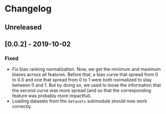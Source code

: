 # Changelog

## Unreleased

## [0.0.2] - 2019-10-02

### Fixed

* Fix bias ranking normalization. Now, we get the minimum and maximum biases
across all features. Before that, a bias curve that spread from 0 to 0.5
and one that spread from 0 to 1 were both normalized to stay between 0 and 1. But
by doing so, we used to loose the information that the second curve was more spread
(and so that the corresponding feature was probably more impactful).
* Loading datasets from the `datasets` submodule should now work correctly.
